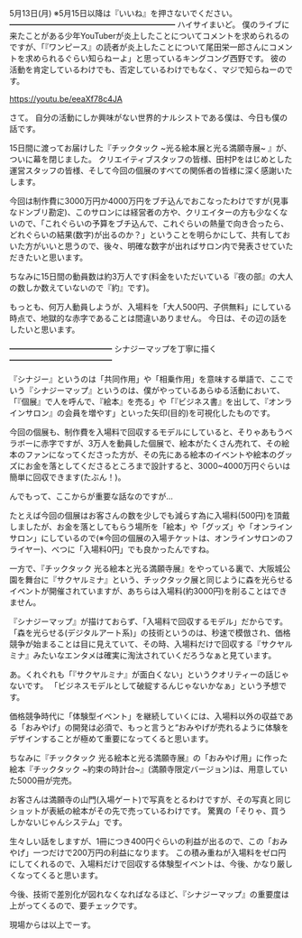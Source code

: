 5月13日(月) ※5月15日以降は『いいね』を押さないでください。
━━━━━━━━━━━━━━━━━━━━━
ハイサイまいど。
僕のライブに来たことがある少年YouTuberが炎上したことについてコメントを求められるのですが、「『ワンピース』の読者が炎上したことについて尾田栄一郎さんにコメントを求められるぐらい知らねーよ」と思っているキングコング西野です。
彼の活動を肯定しているわけでも、否定しているわけでもなく、マジで知らねーのです。

https://youtu.be/eeaXf78c4JA

さて。
自分の活動にしか興味がない世界的ナルシストである僕は、今日も僕の話です。

15日間に渡ってお届けした『チックタック ~光る絵本展と光る満願寺展~ 』が、ついに幕を閉じました。
クリエイティブスタッフの皆様、田村Pをはじめとした運営スタッフの皆様、そして今回の個展のすべての関係者の皆様に深く感謝いたします。

今回は制作費に3000万円か4000万円をブチ込んでおこなったわけですが(見事なドンブリ勘定)、このサロンには経営者の方や、クリエイターの方も少なくないので、「これぐらいの予算をブチ込んで、これぐらいの熱量で向き合ったら、どれぐらいの結果(数字)が出るのか？」ということを明らかにして、共有しておいた方がいいと思うので、後々、明確な数字が出ればサロン内で発表させていただきたいと思います。

ちなみに15日間の動員数は約3万人です(料金をいただいている『夜の部』の大人の数しか数えていないので『約』です)。

もっとも、何万人動員しようが、入場料を「大人500円、子供無料」にしている時点で、地獄的な赤字であることは間違いありません。
今日は、その辺の話をしたいと思います。

━━━━━━━━━━━━━
シナジーマップを丁寧に描く
━━━━━━━━━━━━━

『シナジー』というのは「共同作用」や「相乗作用」を意味する単語で、ここでいう『シナジーマップ』というのは、僕がやっているあらゆる活動において、「『個展』で人を呼んで、『絵本』を売る」や「『ビジネス書』を出して、『オンラインサロン』の会員を増やす」といった矢印(目的)を可視化したものです。

今回の個展も、制作費を入場料で回収するモデルにしていると、そりゃあもうベラボーに赤字ですが、3万人を動員した個展で、絵本がたくさん売れて、その絵本のファンになってくださった方が、その先にある絵本のイベントや絵本のグッズにお金を落としてくださるところまで設計すると、3000~4000万円ぐらいは簡単に回収できます(たぶん！)。

んでもって、ここからが重要な話なのですが…

たとえば今回の個展はお客さんの数を少しでも減らす為に入場料(500円)を頂戴しましたが、お金を落としてもらう場所を「絵本」や「グッズ」や「オンラインサロン」にしているので(※今回の個展の入場チケットは、オンラインサロンのフライヤー)、べつに「入場料0円」でも良かったんですね。

一方で、『チックタック 光る絵本と光る満願寺展』をやっている裏で、大阪城公園を舞台に『サクヤルミナ』という、チックタック展と同じように森を光らせるイベントが開催されていますが、あちらは入場料(約3000円)を削ることはできません。

『シナジーマップ』が描けておらず、「入場料で回収するモデル」だからです。
「森を光らせる(デジタルアート系)」の技術というのは、秒速で模倣され、価格競争が始まることは目に見えていて、その時、入場料だけで回収する『サクヤルミナ』みたいなエンタメは確実に淘汰されていくだろうなぁと見ています。

あ。くれぐれも「『サクヤルミナ』が面白くない」というクオリティーの話じゃないです。
「ビジネスモデルとして破綻するんじゃないかなぁ」という予想です。

価格競争時代に「体験型イベント」を継続していくには、入場料以外の収益である「おみやげ」の開発は必須で、もっと言うと“おみやげが売れるように体験をデザインすることが極めて重要になってくると思います。

ちなみに『チックタック 光る絵本と光る満願寺展』の「おみやげ用」に作った絵本『チックタック ~約束の時計台~』(満願寺限定バージョン)は、用意していた5000冊が完売。

お客さんは満願寺の山門(入場ゲート)で写真をとるわけですが、その写真と同じショットが表紙の絵本がその先で売っているわけです。
驚異の「そりゃ、買うしかないじゃんシステム」です。

生々しい話をしますが、1冊につき400円ぐらいの利益が出るので、この「おみやげ」一つだけで200万円の利益になります。
この積み重ねが入場料をゼロ円にしてくれるので、入場料だけで回収する体験型イベントは、今後、かなり厳しくなってくると思います。

今後、技術で差別化が図れなくなればなるほど、『シナジーマップ』の重要度は上がってくるので、要チェックです。

現場からは以上でーす。
